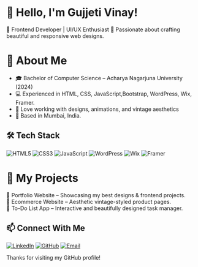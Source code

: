 # 👋 Hello, I'm Gujjeti Vinay!

🚀 Frontend Developer | UI/UX Enthusiast 
🎨 Passionate about crafting beautiful and responsive web designs.

# 🌟 About Me
- 🎓 Bachelor of Computer Science – Acharya Nagarjuna University (2024)
- 💻 Experienced in HTML, CSS, JavaScript,Bootstrap, WordPress, Wix, Framer.
- 🎨 Love working with designs, animations, and vintage aesthetics
- 📍 Based in Mumbai, India.

## 🛠️ Tech Stack
![HTML5](https://img.shields.io/badge/HTML5-%23E34F26.svg?style=for-the-badge&logo=html5&logoColor=white)
![CSS3](https://img.shields.io/badge/CSS3-%231572B6.svg?style=for-the-badge&logo=css3&logoColor=white)
![JavaScript](https://img.shields.io/badge/JavaScript-%23F7DF1E.svg?style=for-the-badge&logo=javascript&logoColor=black)
![WordPress](https://img.shields.io/badge/WordPress-%23117AC9.svg?style=for-the-badge&logo=wordpress&logoColor=white)
![Wix](https://img.shields.io/badge/Wix-%23000000.svg?style=for-the-badge&logo=wix&logoColor=white)
![Framer](https://img.shields.io/badge/Framer-%23000000.svg?style=for-the-badge&logo=framer&logoColor=white)

# 📌 My Projects
🔹 Portfolio Website – Showcasing my best designs & frontend projects.  
🔹 Ecommerce Website – Aesthetic vintage-styled product pages.  
🔹 To-Do List App – Interactive and beautifully designed task manager.  

## 📫 Connect With Me
[![LinkedIn](https://img.shields.io/badge/LinkedIn-%230077B5.svg?style=for-the-badge&logo=linkedin&logoColor=white)](https://www.linkedin.com/in/gujjeti-vinay)
[![GitHub](https://img.shields.io/badge/GitHub-%23121011.svg?style=for-the-badge&logo=github&logoColor=white)](https://github.com/gujjetivinay)
[![Email](https://img.shields.io/badge/Email-%23D14836.svg?style=for-the-badge&logo=gmail&logoColor=white)](mailto:gujjetivinay591@gmail.com)

Thanks for visiting my GitHub profile!

